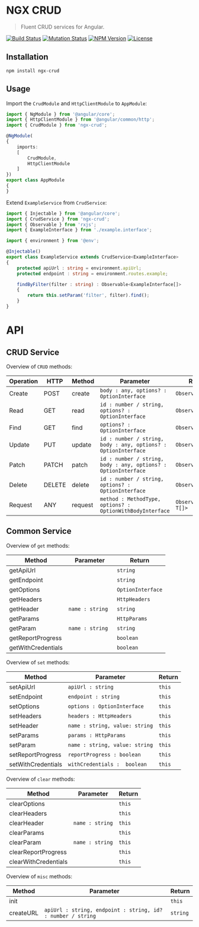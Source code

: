 NGX CRUD
========

> Fluent CRUD services for Angular.

[![Build Status](https://img.shields.io/travis/redaxmedia/ngx-crud.svg)](https://travis-ci.org/redaxmedia/ngx-crud)
[![Mutation Status](https://badge.stryker-mutator.io/github.com/redaxmedia/ngx-crud/master)](https://github.com/redaxmedia/ngx-crud)
[![NPM Version](https://img.shields.io/npm/v/ngx-crud.svg)](https://npmjs.com/package/ngx-crud)
[![License](https://img.shields.io/npm/l/ngx-crud.svg)](https://npmjs.com/package/ngx-crud)


Installation
------------

```
npm install ngx-crud
```


Usage
-----

Import the `CrudModule` and `HttpClientModule` to `AppModule`:

```typescript
import { NgModule } from '@angular/core';
import { HttpClientModule } from '@angular/common/http';
import { CrudModule } from 'ngx-crud';

@NgModule(
{
	imports:
	[
		CrudModule,
		HttpClientModule
	]
})
export class AppModule
{
}
```

Extend `ExampleService` from `CrudService`:

```typescript
import { Injectable } from '@angular/core';
import { CrudService } from 'ngx-crud';
import { Observable } from 'rxjs';
import { ExampleInterface } from './example.interface';

import { environment } from '@env';

@Injectable()
export class ExampleService extends CrudService<ExampleInterface>
{
	protected apiUrl : string = environment.apiUrl;
	protected endpoint : string = environment.routes.example;

	findByFilter(filter : string) : Observable<ExampleInterface[]>
	{
		return this.setParam('filter', filter).find();
	}
}
```


API
===


CRUD Service
------------

Overview of `CRUD` methods:

| Operation | HTTP   | Method  | Parameter                                                      | Return                |
|-----------|--------|---------|----------------------------------------------------------------|-----------------------|
| Create    | POST   | create  | `body : any, options? : OptionInterface`                       | `Observable<T>`       |
| Read      | GET    | read    | `id : number / string, options? : OptionInterface`             | `Observable<T>`       |
| Find      | GET    | find    | `options? : OptionInterface`                                   | `Observable<T[]>`     |
| Update    | PUT    | update  | `id : number / string, body : any, options? : OptionInterface` | `Observable<T>`       |
| Patch     | PATCH  | patch   | `id : number / string, body : any, options? : OptionInterface` | `Observable<T>`       |
| Delete    | DELETE | delete  | `id : number / string, options? : OptionInterface`             | `Observable<T>`       |
| Request   | ANY    | request | `method : MethodType, options? : OptionWithBodyInterface`      | `Observable<T / T[]>` |


Common Service
--------------

Overview of `get` methods:

| Method             | Parameter        | Return            |
|--------------------|------------------|-------------------|
| getApiUrl          |                  | `string`          |
| getEndpoint        |                  | `string`          |
| getOptions         |                  | `OptionInterface` |
| getHeaders         |                  | `HttpHeaders`     |
| getHeader          | `name : string ` | `string`          |
| getParams          |                  | `HttpParams`      |
| getParam           | `name : string ` | `string`          |
| getReportProgress  |                  | `boolean`         |
| getWithCredentials |                  | `boolean`         |

Overview of `set` methods:

| Method             | Parameter                      | Return |
|--------------------|--------------------------------|--------|
| setApiUrl          | `apiUrl : string`              | `this` |
| setEndpoint        | `endpoint : string`            | `this` |
| setOptions         | `options : OptionInterface`    | `this` |
| setHeaders         | `headers : HttpHeaders`        | `this` |
| setHeader          | `name : string, value: string` | `this` |
| setParams          | `params : HttpParams`          | `this` |
| setParam           | `name : string, value: string` | `this` |
| setReportProgress  | `reportProgress : boolean`     | `this` |
| setWithCredentials | `withCredentials :  boolean`   | `this` |

Overview of `clear` methods:

| Method               | Parameter       | Return |
|----------------------|-----------------|--------|
| clearOptions         |                 | `this` |
| clearHeaders         |                 | `this` |
| clearHeader          | `name : string` | `this` |
| clearParams          |                 | `this` |
| clearParam           | `name : string` | `this` |
| clearReportProgress  |                 | `this` |
| clearWithCredentials |                 | `this` |

Overview of `misc` methods:

| Method    | Parameter                                                   | Return   |
|-----------|-------------------------------------------------------------|----------|
| init      |                                                             | `this`   |
| createURL | `apiUrl : string, endpoint : string, id? : number / string` | `string` |
